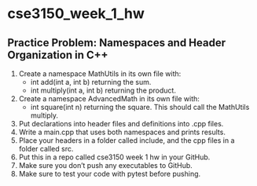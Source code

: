 # cse3150_week_1_hw

## Practice Problem: **Namespaces and Header Organization in C++**

1. Create a namespace MathUtils in its own file with:
    - int add(int a, int b) returning the sum.
    - int multiply(int a, int b) returning the product.
2. Create a namespace AdvancedMath in its own file with:
    - int square(int n) returning the square. This should call the MathUtils multiply.
3. Put declarations into header files and definitions into .cpp files.
4. Write a main.cpp that uses both namespaces and prints results.
5. Place your headers in a folder called include, and the cpp files in a folder called src.
6. Put this in a repo called cse3150 week 1 hw in your GitHub.
7. Make sure you don’t push any executables to GitHub.
8. Make sure to test your code with pytest before pushing.
